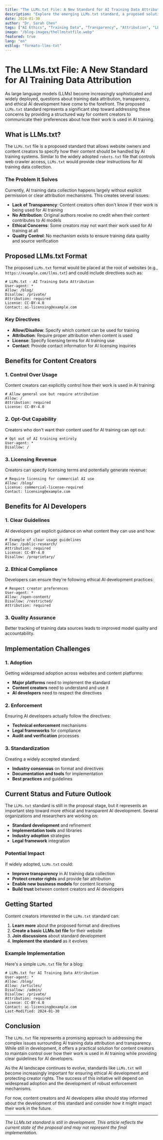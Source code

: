 ```yaml
---
title: "The LLMs.txt File: A New Standard for AI Training Data Attribution"
description: "Explore the emerging LLMs.txt standard, a proposed solution for proper attribution and transparency in AI training data, similar to robots.txt but for large language models."
date: 2024-01-30
author: "Dr. Sarah Chen"
tags: ["AI Ethics", "Training Data", "Transparency", "Attribution", "LLMs.txt"]
image: "/blog-images/thellmstxtfile.webp"
featured: true
lang: "en"
esSlug: "formato-llms-txt"
---
```


# The LLMs.txt File: A New Standard for AI Training Data Attribution

As large language models (LLMs) become increasingly sophisticated and widely deployed, questions about training data attribution, transparency, and ethical AI development have come to the forefront. The proposed `LLMs.txt` standard represents a significant step toward addressing these concerns by providing a structured way for content creators to communicate their preferences about how their work is used in AI training.

## What is LLMs.txt?

The `LLMs.txt` file is a proposed standard that allows website owners and content creators to specify how their content should be handled by AI training systems. Similar to the widely adopted `robots.txt` file that controls web crawler access, `LLMs.txt` would provide clear instructions for AI training data collection.

### The Problem It Solves

Currently, AI training data collection happens largely without explicit permission or clear attribution mechanisms. This creates several issues:

- **Lack of Transparency**: Content creators often don't know if their work is being used for AI training
- **No Attribution**: Original authors receive no credit when their content contributes to AI models
- **Ethical Concerns**: Some creators may not want their work used for AI training at all
- **Quality Control**: No mechanism exists to ensure training data quality and source verification

## Proposed LLMs.txt Format

The proposed `LLMs.txt` format would be placed at the root of websites (e.g., `https://example.com/llms.txt`) and could include directives such as:

```
# LLMs.txt - AI Training Data Attribution
User-agent: *
Allow: /blog/
Disallow: /private/
Attribution: required
License: CC-BY-4.0
Contact: ai-licensing@example.com
```

### Key Directives

- **Allow/Disallow**: Specify which content can be used for training
- **Attribution**: Require proper attribution when content is used
- **License**: Specify licensing terms for AI training use
- **Contact**: Provide contact information for AI licensing inquiries

## Benefits for Content Creators

### 1. Control Over Usage

Content creators can explicitly control how their work is used in AI training:

```
# Allow general use but require attribution
Allow: /
Attribution: required
License: CC-BY-4.0
```

### 2. Opt-Out Capability

Creators who don't want their content used for AI training can opt out:

```
# Opt out of AI training entirely
User-agent: *
Disallow: /
```

### 3. Licensing Revenue

Creators can specify licensing terms and potentially generate revenue:

```
# Require licensing for commercial AI use
Allow: /blog/
License: commercial-license-required
Contact: licensing@example.com
```

## Benefits for AI Developers

### 1. Clear Guidelines

AI developers get explicit guidance on what content they can use and how:

```
# Example of clear usage guidelines
Allow: /public-research/
Attribution: required
License: CC-BY-4.0
Disallow: /proprietary/
```

### 2. Ethical Compliance

Developers can ensure they're following ethical AI development practices:

```
# Respect creator preferences
User-agent: *
Allow: /open-content/
Disallow: /restricted/
Attribution: required
```

### 3. Quality Assurance

Better tracking of training data sources leads to improved model quality and accountability.

## Implementation Challenges

### 1. Adoption

Getting widespread adoption across websites and content platforms:

- **Major platforms** need to implement the standard
- **Content creators** need to understand and use it
- **AI developers** need to respect the directives

### 2. Enforcement

Ensuring AI developers actually follow the directives:

- **Technical enforcement** mechanisms
- **Legal frameworks** for compliance
- **Audit and verification** processes

### 3. Standardization

Creating a widely accepted standard:

- **Industry consensus** on format and directives
- **Documentation and tools** for implementation
- **Best practices** and guidelines

## Current Status and Future Outlook

The `LLMs.txt` standard is still in the proposal stage, but it represents an important step toward more ethical and transparent AI development. Several organizations and researchers are working on:

- **Standard development** and refinement
- **Implementation tools** and libraries
- **Industry adoption** strategies
- **Legal framework** integration

### Potential Impact

If widely adopted, `LLMs.txt` could:

- **Improve transparency** in AI training data collection
- **Protect creator rights** and provide fair attribution
- **Enable new business models** for content licensing
- **Build trust** between content creators and AI developers

## Getting Started

Content creators interested in the `LLMs.txt` standard can:

1. **Learn more** about the proposed format and directives
2. **Create a basic LLMs.txt file** for their website
3. **Join discussions** about standard development
4. **Implement the standard** as it evolves

### Example Implementation

Here's a simple `LLMs.txt` file for a blog:

```
# LLMs.txt for AI Training Data Attribution
User-agent: *
Allow: /blog/
Allow: /articles/
Disallow: /admin/
Disallow: /private/
Attribution: required
License: CC-BY-4.0
Contact: ai-licensing@example.com
Last-Modified: 2024-01-30
```

## Conclusion

The `LLMs.txt` file represents a promising approach to addressing the complex issues surrounding AI training data attribution and transparency. While still in development, it offers a practical solution for content creators to maintain control over how their work is used in AI training while providing clear guidelines for AI developers.

As the AI landscape continues to evolve, standards like `LLMs.txt` will become increasingly important for ensuring ethical AI development and protecting creator rights. The success of this initiative will depend on widespread adoption and the development of robust enforcement mechanisms.

For now, content creators and AI developers alike should stay informed about the development of this standard and consider how it might impact their work in the future.

---

*The LLMs.txt standard is still in development. This article reflects the current state of the proposal and may not represent the final implementation.*
